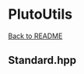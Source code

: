 # PlutoUtils
[Back to README](https://www.github.com/Stephen-ODriscoll/PlutoUtils/blob/main/README.md#documentation)

## Standard.hpp
